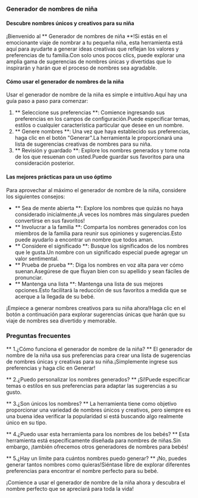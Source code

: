 ### Generador de nombres de niña

#### Descubre nombres únicos y creativos para su niña

¡Bienvenido al ** Generador de nombres de niña **!Si estás en el emocionante viaje de nombrar a tu pequeña niña, esta herramienta está aquí para ayudarte a generar ideas creativas que reflejan los valores y preferencias de tu familia.Con solo unos pocos clics, puede explorar una amplia gama de sugerencias de nombres únicas y divertidas que lo inspirarán y harán que el proceso de nombres sea agradable.

#### Cómo usar el generador de nombres de la niña

Usar el generador de nombre de la niña es simple e intuitivo.Aquí hay una guía paso a paso para comenzar:

1. ** Seleccione sus preferencias **: Comience ingresando sus preferencias en los campos de configuración.Puede especificar temas, estilos o cualquier característica particular que desee en un nombre.
2. ** Genere nombres **: Una vez que haya establecido sus preferencias, haga clic en el botón "Generar".La herramienta le proporcionará una lista de sugerencias creativas de nombres para su niña.
3. ** Revisión y guardado **: Explore los nombres generados y tome nota de los que resuenan con usted.Puede guardar sus favoritos para una consideración posterior.

#### Las mejores prácticas para un uso óptimo

Para aprovechar al máximo el generador de nombre de la niña, considere los siguientes consejos:

- ** Sea de mente abierta **: Explore los nombres que quizás no haya considerado inicialmente.¡A veces los nombres más singulares pueden convertirse en sus favoritos!
- ** Involucrar a la familia **: Comparta los nombres generados con los miembros de la familia para reunir sus opiniones y sugerencias.Esto puede ayudarlo a encontrar un nombre que todos aman.
- ** Considere el significado **: Busque los significados de los nombres que le gusta.Un nombre con un significado especial puede agregar un valor sentimental.
- ** Prueba de prueba **: Diga los nombres en voz alta para ver cómo suenan.Asegúrese de que fluyan bien con su apellido y sean fáciles de pronunciar.
- ** Mantenga una lista **: Mantenga una lista de sus mejores opciones.Esto facilitará la reducción de sus favoritos a medida que se acerque a la llegada de su bebé.

¡Empiece a generar nombres creativos para su niña ahora!Haga clic en el botón a continuación para explorar sugerencias únicas que harán que su viaje de nombres sea divertido y memorable.

### Preguntas frecuentes

** 1.¿Cómo funciona el generador de nombre de la niña? **
El generador de nombre de la niña usa sus preferencias para crear una lista de sugerencias de nombres únicas y creativas para su niña.¡Simplemente ingrese sus preferencias y haga clic en Generar!

** 2.¿Puedo personalizar los nombres generados? **
¡Sí!Puede especificar temas o estilos en sus preferencias para adaptar las sugerencias a su gusto.

** 3.¿Son únicos los nombres? **
La herramienta tiene como objetivo proporcionar una variedad de nombres únicos y creativos, pero siempre es una buena idea verificar la popularidad si está buscando algo realmente único en su tipo.

** 4.¿Puedo usar esta herramienta para los nombres de los bebés? **
Esta herramienta está específicamente diseñada para nombres de niñas.Sin embargo, ¡también ofrecemos otros generadores de nombres para bebés!

** 5.¿Hay un límite para cuántos nombres puedo generar? **
¡No, puedes generar tantos nombres como quieras!Siéntase libre de explorar diferentes preferencias para encontrar el nombre perfecto para su bebé.

¡Comience a usar el generador de nombre de la niña ahora y descubra el nombre perfecto que se apreciará para toda la vida!